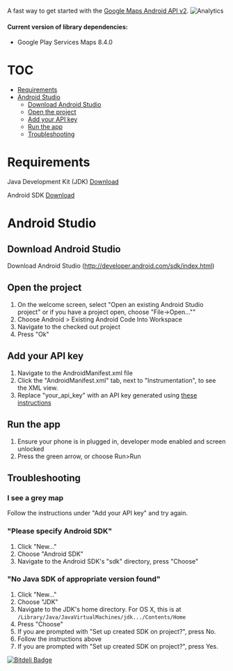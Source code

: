 A fast way to get started with the [Google Maps Android API v2](http://developers.google.com/maps/documentation/android).
![Analytics](https://maps-ga-beacon.appspot.com/UA-12846745-20/hellomap-android/readme?pixel)

#### Current version of library dependencies:

  * Google Play Services Maps 8.4.0

# TOC

  * [Requirements](#requirements)
  * [Android Studio](#android-studio)
    * [Download Android Studio](#download-android-studio)
    * [Open the project](#open-the-project)
    * [Add your API key](#add-your-api-key-1)
    * [Run the app](#run-the-app-1)
    * [Troubleshooting](#troubleshooting-1)

# Requirements

Java Development Kit (JDK) [Download](http://www.oracle.com/technetwork/java/javase/downloads/jdk8-downloads-2133151.html)

Android SDK [Download](http://developer.android.com/sdk/index.html)

# Android Studio

## Download Android Studio
Download Android Studio (http://developer.android.com/sdk/index.html)

## Open the project
  1. On the welcome screen, select "Open an existing Android Studio project" or if you have a project open, choose "File->Open...""
  2. Choose Android > Existing Android Code Into Workspace
  3. Navigate to the checked out project
  4. Press "Ok"

## Add your API key
  1. Navigate to the AndroidManifest.xml file
  2. Click the "AndroidManifest.xml" tab, next to "Instrumentation", to see the XML view.
  3. Replace "your_api_key" with an API key generated using [these instructions](https://developers.google.com/maps/documentation/android/start#the_google_maps_api_key)

## Run the app
  1. Ensure your phone is in plugged in, developer mode enabled and screen unlocked
  2. Press the green arrow, or choose Run>Run

## Troubleshooting
### I see a grey map
Follow the instructions under "Add your API key" and try again.

### "Please specify Android SDK"
  1. Click "New..."
  2. Choose "Android SDK"
  3. Navigate to the Android SDK's "sdk" directory, press "Choose"

###  "No Java SDK of appropriate version found"
  1. Click "New..."
  2. Choose "JDK"
  3. Navigate to the JDK's home directory. For OS X, this is at `/Library/Java/JavaVirtualMachines/jdk.../Contents/Home`
  4. Press "Choose"
  5. If you are prompted with "Set up created SDK on project?", press No.
  6. Follow the instructions above
  7. If you are prompted with "Set up created SDK on project?", press Yes.


[![Bitdeli Badge](https://d2weczhvl823v0.cloudfront.net/googlemaps/hellomap-android/trend.png)](https://bitdeli.com/free "Bitdeli Badge")

